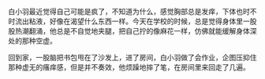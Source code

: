 白小羽最近觉得自己可能是疯了，不知道为什么，感觉胸部总是发痒，下体也时不时流出粘液，好像在渴望什么东西一样。今天在学校的时候，总是觉得身体里一股股热潮翻涌，他总是不自觉地夹腿，把自己拧的像麻花一样，仿佛就能缓解身体深处的那种空虚。

回到家，一股脑把书包甩在了沙发上，进了房间，白小羽做了会作业，企图压抑住那种虚无的瘙痒感，但是并不奏效，他烦躁地摔了笔，在房间里来回走了几遍。

